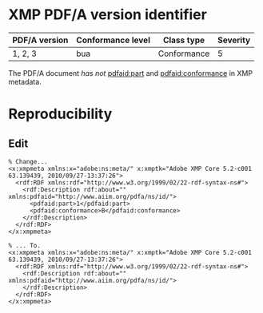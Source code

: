 # XMP PDF/A version identifier

| PDF/A version | Conformance level | Class type  | Severity |
| ------------- | ----------------- | ----------  | -------- |
| 1, 2, 3       | bua               | Conformance | 5        |

The PDF/A document _has not_ <pdfaid:part> and <pdfaid:conformance> in XMP metadata.
# Reproducibility
## Edit
```
% Change...
<x:xmpmeta xmlns:x="adobe:ns:meta/" x:xmptk="Adobe XMP Core 5.2-c001 63.139439, 2010/09/27-13:37:26">
  <rdf:RDF xmlns:rdf="http://www.w3.org/1999/02/22-rdf-syntax-ns#">
    <rdf:Description rdf:about="" xmlns:pdfaid="http://www.aiim.org/pdfa/ns/id/">
      <pdfaid:part>1</pdfaid:part>
      <pdfaid:conformance>B</pdfaid:conformance>
    </rdf:Description>
  </rdf:RDF>
</x:xmpmeta>

% ... To.
<x:xmpmeta xmlns:x="adobe:ns:meta/" x:xmptk="Adobe XMP Core 5.2-c001 63.139439, 2010/09/27-13:37:26">
  <rdf:RDF xmlns:rdf="http://www.w3.org/1999/02/22-rdf-syntax-ns#">
    <rdf:Description rdf:about="" xmlns:pdfaid="http://www.aiim.org/pdfa/ns/id/">
    </rdf:Description>
  </rdf:RDF>
</x:xmpmeta>
```
